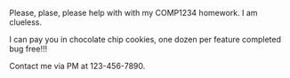 Please, plase, please help with with my COMP1234 homework. I am clueless.

I can pay you in chocolate chip cookies, one dozen per feature
completed bug free!!!

Contact me via PM at 123-456-7890.